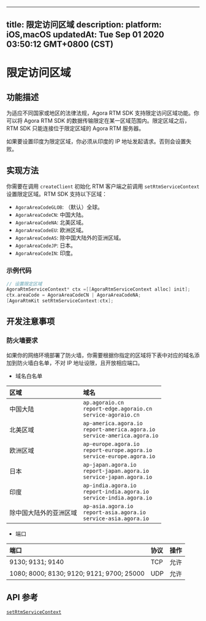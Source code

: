 
---
title: 限定访问区域
description: 
platform: iOS,macOS
updatedAt: Tue Sep 01 2020 03:50:12 GMT+0800 (CST)
---
# 限定访问区域
## 功能描述

为适应不同国家或地区的法律法规，Agora RTM SDK 支持限定访问区域功能。你可以将 Agora RTM SDK 的数据传输限定在某一区域范围内。限定区域之后，RTM SDK 只能连接位于限定区域的 Agora RTM 服务器。

<div class="alert note">如果要设置印度为限定区域，你必须从印度的 IP 地址发起请求。否则会设置失败。</div>

## 实现方法

你需要在调用 `createClient` 初始化 RTM 客户端之前调用 `setRtmServiceContext` 设置限定区域。RTM SDK 支持以下区域：

- `AgoraAreaCodeGLOB`: （默认）全球。
- `AgoraAreaCodeCN`: 中国大陆。
- `AgoraAreaCodeNA`: 北美区域。
- `AgoraAreaCodeEU`: 欧洲区域。
- `AgoraAreaCodeAS`: 除中国大陆外的亚洲区域。
- `AgoraAreaCodeJP`: 日本。
- `AgoraAreaCodeIN`: 印度。

### 示例代码


```objective-c
// 设置限定区域
AgoraRtmServiceContext* ctx =[[AgoraRtmServiceContext alloc] init];
ctx.areaCode = AgoraAreaCodeCN | AgoraAreaCodeNA;
[AgoraRtmKit setRtmServiceContext:ctx];
```


##  开发注意事项

### 防火墙要求

如果你的网络环境部署了防火墙，你需要根据你指定的区域将下表中对应的域名添加到防火墙白名单，不对 IP 地址设限，且开放相应端口。

- 域名白名单

| 区域                   | 域名                                                         |
| :--------------------- | :----------------------------------------------------------- |
| 中国大陆               | `ap.agoraio.cn` <br> `report-edge.agoraio.cn` <br> `service-agoraio.cn` |
| 北美区域               | `ap-america.agora.io`  <br> `report-america.agora.io` <br> `service-america.agora.io` |
| 欧洲区域               | `ap-europe.agora.io` <br> `report-europe.agora.io` <br> `service-europe.agora.io` |
| 日本                   | `ap-japan.agora.io` <br> `report-japan.agora.io` <br> `service-japan.agora.io` |
| 印度                   | `ap-india.agora.io` <br> `report-india.agora.io` <br> `service-india.agora.io` |
| 除中国大陆外的亚洲区域 | `ap-asia.agora.io`  <br> `report-asia.agora.io` <br> `service-asia.agora.io` |

- 端口

| 端口              | 协议 | 操作 |
| :---------------- | :--- | :--- |
| 9130; 9131; 9140  | TCP  | 允许 |
| 1080; 8000; 8130;  9120; 9121; 9700; 25000 | UDP  | 允许 |

## API 参考

[`setRtmServiceContext`](https://docs.agora.io/cn/Video/API%20Reference/RTM_oc/Classes/AgoraRtmKit.html#//api/name/setRtmServiceContext:)
